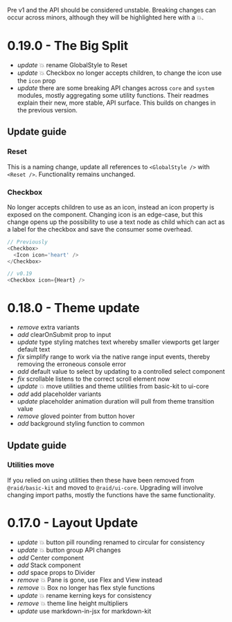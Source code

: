 
Pre v1 and the API should be considered unstable. Breaking changes can occur
across minors, although they will be highlighted here with a :boom:.

# 0.19.0 - The Big Split

* _update_ :boom: rename GlobalStyle to Reset
* _update_ :boom: Checkbox no longer accepts children, to change the icon use the `icon` prop
* _update_ there are some breaking API changes across `core` and `system` modules, mostly aggregating some utility functions. Their readmes explain their new, more stable, API surface. This builds on changes in the previous version.

## Update guide

### Reset

This is a naming change, update all references to `<GlobalStyle />` with `<Reset />`. Functionality remains unchanged.

### Checkbox

No longer accepts children to use as an icon, instead an icon property is exposed on the component. Changing icon is an edge-case, but this change opens up the possibility to use a text node as child which can act as a label for the checkbox and save the consumer some overhead.

```js
// Previously
<Checkbox>
  <Icon icon='heart' />
</Checkbox>

// v0.19
<Checkbox icon={Heart} />
```

# 0.18.0 - Theme update

* _remove_ extra variants
* _add_ clearOnSubmit prop to input
* _update_ type styling matches text whereby smaller viewports get larger default text
* _fix_ simplify range to work via the native range input events, thereby removing the erroneous console error
* _add_ default value to select by updating to a controlled select component
* _fix_ scrollable listens to the correct scroll element now
* _update_ :boom: move utilities and theme utilities from basic-kit to ui-core
* _add_ add placeholder variants
* _update_ placeholder animation duration will pull from theme transition value
* _remove_ gloved pointer from button hover
* _add_ background styling function to common

## Update guide

### Utilities move

If you relied on using utilities then these have been removed from `@raid/basic-kit` and moved to `@raid/ui-core`. Upgrading will involve changing import paths, mostly the functions have the same functionality.

# 0.17.0 - Layout Update

* _update_ :boom: button pill rounding renamed to circular for consistency
* _update_ :boom: button group API changes
* _add_ Center component
* _add_ Stack component
* _add_ space props to Divider
* _remove_ :boom: Pane is gone, use Flex and View instead
* _remove_ :boom: Box no longer has flex style functions
* _update_ :boom: rename kerning keys for consistency
* _remove_ :boom: theme line height multipliers
* _update_ use markdown-in-jsx for markdown-kit
